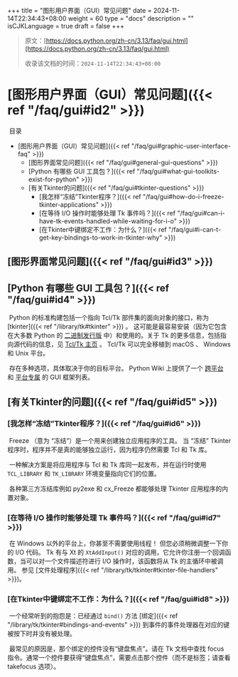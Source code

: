 +++
title = "图形用户界面（GUI）常见问题"
date = 2024-11-14T22:34:43+08:00
weight = 60
type = "docs"
description = ""
isCJKLanguage = true
draft = false
+++

> 原文：[https://docs.python.org/zh-cn/3.13/faq/gui.html](https://docs.python.org/zh-cn/3.13/faq/gui.html)
>
> 收录该文档的时间：`2024-11-14T22:34:43+08:00`

# [图形用户界面（GUI）常见问题]({{< ref "/faq/gui#id2" >}})

​	目录

- [图形用户界面（GUI）常见问题]({{< ref "/faq/gui#graphic-user-interface-faq" >}})
  - [图形界面常见问题]({{< ref "/faq/gui#general-gui-questions" >}})
  - [Python 有哪些 GUI 工具包？]({{< ref "/faq/gui#what-gui-toolkits-exist-for-python" >}})
  - [有关Tkinter的问题]({{< ref "/faq/gui#tkinter-questions" >}})
    - [我怎样“冻结”Tkinter程序？]({{< ref "/faq/gui#how-do-i-freeze-tkinter-applications" >}})
    - [在等待 I/O 操作时能够处理 Tk 事件吗？]({{< ref "/faq/gui#can-i-have-tk-events-handled-while-waiting-for-i-o" >}})
    - [在Tkinter中键绑定不工作：为什么？]({{< ref "/faq/gui#i-can-t-get-key-bindings-to-work-in-tkinter-why" >}})

## [图形界面常见问题]({{< ref "/faq/gui#id3" >}})

## [Python 有哪些 GUI 工具包？]({{< ref "/faq/gui#id4" >}})

​	Python 的标准构建包括一个指向 Tcl/Tk 部件集的面向对象的接口，称为 [tkinter]({{< ref "/library/tk#tkinter" >}}) 。 这可能是最容易安装（因为它包含在大多数 Python 的 [二进制发行版](https://www.python.org/downloads/) 中）和使用的。关于 Tk 的更多信息，包括指向源代码的信息，见 [Tcl/Tk 主页](https://www.tcl.tk/) 。 Tcl/Tk 可以完全移植到 macOS 、 Windows 和 Unix 平台。

​	存在多种选项，具体取决于你的目标平台。 Python Wiki 上提供了一个 [跨平台](https://wiki.python.org/moin/GuiProgramming#Cross-Platform_Frameworks) 和 [平台专属](https://wiki.python.org/moin/GuiProgramming#Platform-specific_Frameworks) 的 GUI 框架列表。

## [有关Tkinter的问题]({{< ref "/faq/gui#id5" >}})

### [我怎样“冻结”Tkinter程序？]({{< ref "/faq/gui#id6" >}})

​	Freeze （意为 “冻结”）是一个用来创建独立应用程序的工具。 当 “冻结” Tkinter 程序时，程序并不是真的能够独立运行，因为程序仍然需要 Tcl 和 Tk 库。

​	一种解决方案是将应用程序与 Tcl 和 Tk 库同一起发布，并在运行时使用 `TCL_LIBRARY` 和 `TK_LIBRARY` 环境变量指向它们的位置。

​	各种第三方冻结库例如 py2exe 和 cx_Freeze 都能够处理 Tkinter 应用程序的内置对象。

### [在等待 I/O 操作时能够处理 Tk 事件吗？]({{< ref "/faq/gui#id7" >}})

​	在 Windows 以外的平台上，你甚至不需要使用线程！ 但您必须稍微调整一下你的 I/O 代码。 Tk 有与 Xt 的 `XtAddInput()` 对应的调用，它允许你注册一个回调函数，当可以对一个文件描述符进行 I/O 操作时，该函数将从 Tk 的主循环中被调用。 参见 [文件处理程序]({{< ref "/library/tk/tkinter#tkinter-file-handlers" >}})。

### [在Tkinter中键绑定不工作：为什么？]({{< ref "/faq/gui#id8" >}})

​	一个经常听到的抱怨是：已经通过 `bind()` 方法 [绑定]({{< ref "/library/tk/tkinter#bindings-and-events" >}}) 到事件的事件处理器在对应的键被按下时并没有被处理。

​	最常见的原因是，那个绑定的控件没有“键盘焦点”。请在 Tk 文档中查找 focus 指令。通常一个控件要获得“键盘焦点”，需要点击那个控件（而不是标签；请查看 takefocus 选项）。
